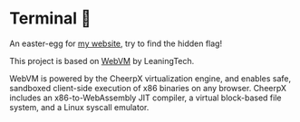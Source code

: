 # Terminal 💾

An easter-egg for [my website](https://eban.eu.org), try to find the hidden flag!

This project is based on [WebVM](https://github.com/leaningtech/webvm) by LeaningTech.

WebVM is powered by the CheerpX virtualization engine, and enables safe, sandboxed client-side execution of x86 binaries on any browser. CheerpX includes an x86-to-WebAssembly JIT compiler, a virtual block-based file system, and a Linux syscall emulator.